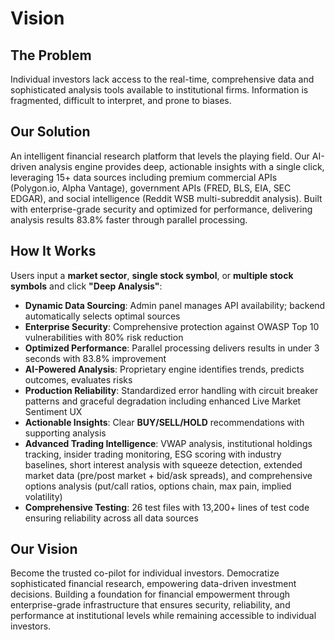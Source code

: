 # Vision

## The Problem
Individual investors lack access to the real-time, comprehensive data and sophisticated analysis tools available to institutional firms. Information is fragmented, difficult to interpret, and prone to biases.

## Our Solution
An intelligent financial research platform that levels the playing field. Our AI-driven analysis engine provides deep, actionable insights with a single click, leveraging 15+ data sources including premium commercial APIs (Polygon.io, Alpha Vantage), government APIs (FRED, BLS, EIA, SEC EDGAR), and social intelligence (Reddit WSB multi-subreddit analysis). Built with enterprise-grade security and optimized for performance, delivering analysis results 83.8% faster through parallel processing.

## How It Works
Users input a **market sector**, **single stock symbol**, or **multiple stock symbols** and click **"Deep Analysis"**:

* **Dynamic Data Sourcing**: Admin panel manages API availability; backend automatically selects optimal sources
* **Enterprise Security**: Comprehensive protection against OWASP Top 10 vulnerabilities with 80% risk reduction
* **Optimized Performance**: Parallel processing delivers results in under 3 seconds with 83.8% improvement
* **AI-Powered Analysis**: Proprietary engine identifies trends, predicts outcomes, evaluates risks
* **Production Reliability**: Standardized error handling with circuit breaker patterns and graceful degradation including enhanced Live Market Sentiment UX
* **Actionable Insights**: Clear **BUY/SELL/HOLD** recommendations with supporting analysis
* **Advanced Trading Intelligence**: VWAP analysis, institutional holdings tracking, insider trading monitoring, ESG scoring with industry baselines, short interest analysis with squeeze detection, extended market data (pre/post market + bid/ask spreads), and comprehensive options analysis (put/call ratios, options chain, max pain, implied volatility)
* **Comprehensive Testing**: 26 test files with 13,200+ lines of test code ensuring reliability across all data sources

## Our Vision
Become the trusted co-pilot for individual investors. Democratize sophisticated financial research, empowering data-driven investment decisions. Building a foundation for financial empowerment through enterprise-grade infrastructure that ensures security, reliability, and performance at institutional levels while remaining accessible to individual investors.